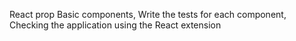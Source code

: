 React prop
    Basic components, Write the tests for each component, Checking the application using the React extension

